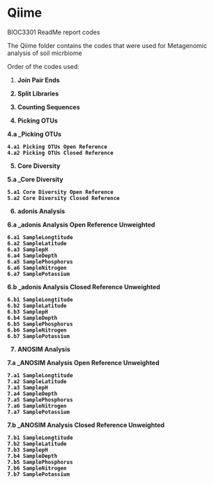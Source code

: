 # Qiime
BIOC3301 ReadMe report codes

The Qiime folder contains the codes that were used for Metagenomic analysis of soil micrbiome

Order of the codes used:
1. <b>Join Pair Ends

2. Split Libraries

3. Counting Sequences

4. Picking OTUs<b>

 4.a _Picking OTUs 
 
	4.a1 Picking OTUs Open Reference	
	4.a2 Picking OTUs Closed Reference
  
5. <b>Core Diversity<b>

 5.a _Core Diversity

	5.a1 Core Diversity Open Reference	
	5.a2 Core Diversity Closed Reference
  
6. <b>adonis Analysis<b>

  6.a _adonis Analysis Open Reference Unweighted
	
    6.a1 SampleLongtitude
    6.a2 SampleLatitude
    6.a3 SamplepH
    6.a4 SampleDepth
    6.a5 SamplePhosphorus
    6.a6 SampleNitrogen
    6.a7 SamplePotassium
    
  6.b _adonis Analysis Closed Reference Unweighted
	
    6.b1 SampleLongtitude
    6.b2 SampleLatitude
    6.b3 SamplepH
    6.b4 SampleDepth
    6.b5 SamplePhosphorus
    6.b6 SampleNitrogen
    6.b7 SamplePotassium
    
7. <b>ANOSIM Analysis<b>

  7.a _ANOSIM Analysis Open Reference Unweighted
	
    7.a1 SampleLongtitude
    7.a2 SampleLatitude
    7.a3 SamplepH
    7.a4 SampleDepth
    7.a5 SamplePhosphorus
    7.a6 SampleNitrogen
    7.a7 SamplePotassium
    
  7.b _ANOSIM Analysis Closed Reference Unweighted
	
    7.b1 SampleLongtitude
    7.b2 SampleLatitude
    7.b3 SamplepH
    7.b4 SampleDepth
    7.b5 SamplePhosphorus
    7.b6 SampleNitrogen
    7.b7 SamplePotassium

